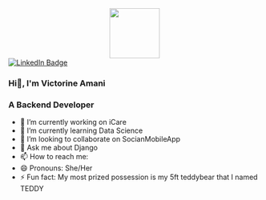 
<div id="header" align="center">
  <img src="[https://media.giphy.com/media/M9gbBd9nbDrOTu1Mqx/giphy.gif](https://github.com/Victorine-amani/Victorine-amani/assets/79209559/c2b81fa2-08cb-455b-9f53-75823538cb18)" width="100"/>
</div>
<div id="badges">
<a href="https://www.linkedin.com/in/victorine-nyagwala-a59080215/">
    <img src="https://img.shields.io/badge/LinkedIn-blue?style=for-the-badge&logo=linkedin&logoColor=white" alt="LinkedIn Badge"/>
  </a>
</div>

### Hi👋, I'm Victorine Amani
### A Backend Developer

- 🔭 I’m currently working on iCare
- 🌱 I’m currently learning Data Science
- 👯 I’m looking to collaborate on SocianMobileApp
- 💬 Ask me about Django
- 📫 How to reach me: 
- 😄 Pronouns: She/Her
- ⚡ Fun fact: My most prized possession is my 5ft teddybear that I named TEDDY

